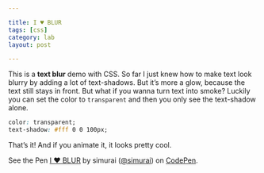 ```yaml
---

title: I ♥ BLUR
tags: [css]
category: lab
layout: post

---
```


This is a __text blur__ demo with CSS. So far I just knew how to make text look blurry by adding a lot of text-shadows. But it’s more a glow, because the text still stays in front. But what if you wanna turn text into smoke? Luckily you can set the color to `transparent` and then you only see the text-shadow alone.

```css
color: transparent;
text-shadow: #fff 0 0 100px;
```

That’s it! And if you animate it, it looks pretty cool.

<p data-height="312" data-theme-id="3586" data-slug-hash="hewvo" data-default-tab="result" class='codepen'>See the Pen <a href='http://codepen.io/simurai/pen/hewvo'>I ♥ BLUR</a> by simurai (<a href='http://codepen.io/simurai'>@simurai</a>) on <a href='http://codepen.io'>CodePen</a>.</p>
<script async src="//codepen.io/assets/embed/ei.js"></script>
